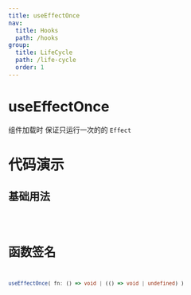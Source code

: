 ```yaml
---
title: useEffectOnce
nav:
  title: Hooks
  path: /hooks
group:
  title: LifeCycle
  path: /life-cycle
  order: 1
---
```


# useEffectOnce

组件加载时 保证只运行一次的的 `Effect`

# 代码演示

## 基础用法

<code src="./example/Example01.tsx" />

# 函数签名

```ts
useEffectOnce( fn: () => void | (() => void | undefined) )
```
